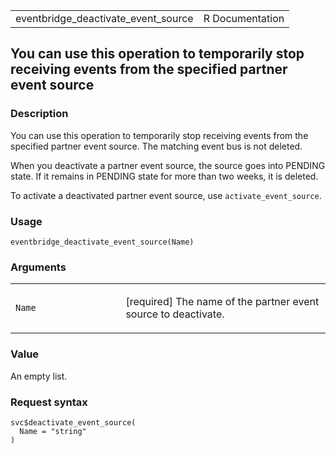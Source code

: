 <table style="width: 100%;">
<tbody>
<tr class="odd">
<td>eventbridge_deactivate_event_source</td>
<td style="text-align: right;">R Documentation</td>
</tr>
</tbody>
</table>

## You can use this operation to temporarily stop receiving events from the specified partner event source

### Description

You can use this operation to temporarily stop receiving events from the
specified partner event source. The matching event bus is not deleted.

When you deactivate a partner event source, the source goes into PENDING
state. If it remains in PENDING state for more than two weeks, it is
deleted.

To activate a deactivated partner event source, use
`activate_event_source`.

### Usage

    eventbridge_deactivate_event_source(Name)

### Arguments

<table>
<colgroup>
<col style="width: 35%" />
<col style="width: 65%" />
</colgroup>
<tbody>
<tr class="odd">
<td><code
id="eventbridge_deactivate_event_source_:_Name">Name</code></td>
<td><p>[required] The name of the partner event source to
deactivate.</p></td>
</tr>
</tbody>
</table>

### Value

An empty list.

### Request syntax

    svc$deactivate_event_source(
      Name = "string"
    )

